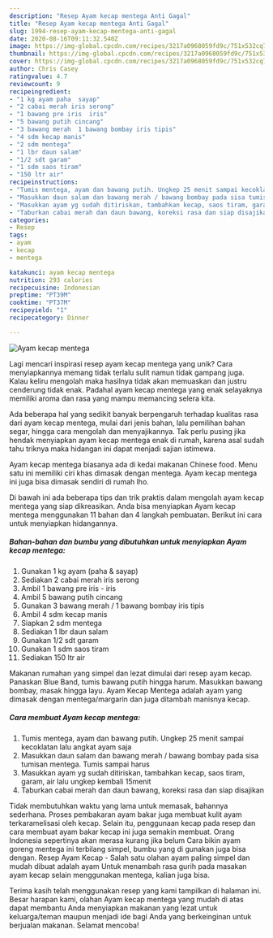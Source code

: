 ```yaml
---
description: "Resep Ayam kecap mentega Anti Gagal"
title: "Resep Ayam kecap mentega Anti Gagal"
slug: 1994-resep-ayam-kecap-mentega-anti-gagal
date: 2020-08-16T09:11:32.540Z
image: https://img-global.cpcdn.com/recipes/3217a0968059fd9c/751x532cq70/ayam-kecap-mentega-foto-resep-utama.jpg
thumbnail: https://img-global.cpcdn.com/recipes/3217a0968059fd9c/751x532cq70/ayam-kecap-mentega-foto-resep-utama.jpg
cover: https://img-global.cpcdn.com/recipes/3217a0968059fd9c/751x532cq70/ayam-kecap-mentega-foto-resep-utama.jpg
author: Chris Casey
ratingvalue: 4.7
reviewcount: 9
recipeingredient:
- "1 kg ayam paha  sayap"
- "2 cabai merah iris serong"
- "1 bawang pre iris  iris"
- "5 bawang putih cincang"
- "3 bawang merah  1 bawang bombay iris tipis"
- "4 sdm kecap manis"
- "2 sdm mentega"
- "1 lbr daun salam"
- "1/2 sdt garam"
- "1 sdm saos tiram"
- "150 ltr air"
recipeinstructions:
- "Tumis mentega, ayam dan bawang putih. Ungkep 25 menit sampai kecoklatan lalu angkat ayam saja"
- "Masukkan daun salam dan bawang merah / bawang bombay pada sisa tumisan mentega. Tumis sampai harus"
- "Masukkan ayam yg sudah ditiriskan, tambahkan kecap, saos tiram, garam, air lalu ungkep kembali 15menit"
- "Taburkan cabai merah dan daun bawang, koreksi rasa dan siap disajikan"
categories:
- Resep
tags:
- ayam
- kecap
- mentega

katakunci: ayam kecap mentega 
nutrition: 293 calories
recipecuisine: Indonesian
preptime: "PT39M"
cooktime: "PT37M"
recipeyield: "1"
recipecategory: Dinner

---
```



![Ayam kecap mentega](https://img-global.cpcdn.com/recipes/3217a0968059fd9c/751x532cq70/ayam-kecap-mentega-foto-resep-utama.jpg)

Lagi mencari inspirasi resep ayam kecap mentega yang unik? Cara menyiapkannya memang tidak terlalu sulit namun tidak gampang juga. Kalau keliru mengolah maka hasilnya tidak akan memuaskan dan justru cenderung tidak enak. Padahal ayam kecap mentega yang enak selayaknya memiliki aroma dan rasa yang mampu memancing selera kita.

Ada beberapa hal yang sedikit banyak berpengaruh terhadap kualitas rasa dari ayam kecap mentega, mulai dari jenis bahan, lalu pemilihan bahan segar, hingga cara mengolah dan menyajikannya. Tak perlu pusing jika hendak menyiapkan ayam kecap mentega enak di rumah, karena asal sudah tahu triknya maka hidangan ini dapat menjadi sajian istimewa.

Ayam kecap mentega biasanya ada di kedai makanan Chinese food. Menu satu ini memiliki ciri khas dimasak dengan mentega. Ayam kecap mentega ini juga bisa dimasak sendiri di rumah lho.


Di bawah ini ada beberapa tips dan trik praktis dalam mengolah ayam kecap mentega yang siap dikreasikan. Anda bisa menyiapkan Ayam kecap mentega menggunakan 11 bahan dan 4 langkah pembuatan. Berikut ini cara untuk menyiapkan hidangannya.

<!--inarticleads1-->

##### Bahan-bahan dan bumbu yang dibutuhkan untuk menyiapkan Ayam kecap mentega:

1. Gunakan 1 kg ayam (paha &amp; sayap)
1. Sediakan 2 cabai merah iris serong
1. Ambil 1 bawang pre iris - iris
1. Ambil 5 bawang putih cincang
1. Gunakan 3 bawang merah / 1 bawang bombay iris tipis
1. Ambil 4 sdm kecap manis
1. Siapkan 2 sdm mentega
1. Sediakan 1 lbr daun salam
1. Gunakan 1/2 sdt garam
1. Gunakan 1 sdm saos tiram
1. Sediakan 150 ltr air


Makanan rumahan yang simpel dan lezat dimulai dari resep ayam kecap. Panaskan Blue Band, tumis bawang putih hingga harum. Masukkan bawang bombay, masak hingga layu. Ayam Kecap Mentega adalah ayam yang dimasak dengan mentega/margarin dan juga ditambah manisnya kecap. 

<!--inarticleads2-->

##### Cara membuat Ayam kecap mentega:

1. Tumis mentega, ayam dan bawang putih. Ungkep 25 menit sampai kecoklatan lalu angkat ayam saja
1. Masukkan daun salam dan bawang merah / bawang bombay pada sisa tumisan mentega. Tumis sampai harus
1. Masukkan ayam yg sudah ditiriskan, tambahkan kecap, saos tiram, garam, air lalu ungkep kembali 15menit
1. Taburkan cabai merah dan daun bawang, koreksi rasa dan siap disajikan


Tidak membutuhkan waktu yang lama untuk memasak, bahannya sederhana. Proses pembakaran ayam bakar juga membuat kulit ayam terkaramelisasi oleh kecap. Selain itu, penggunaan kecap pada resep dan cara membuat ayam bakar kecap ini juga semakin membuat. Orang Indonesia sepertinya akan merasa kurang jika belum Cara bikin ayam goreng mentega ini terbilang simpel, bumbu yang di gunakan juga bisa dengan. Resep Ayam Kecap - Salah satu olahan ayam paling simpel dan mudah dibuat adalah ayam Untuk menambah rasa gurih pada masakan ayam kecap selain menggunakan mentega, kalian juga bisa. 

Terima kasih telah menggunakan resep yang kami tampilkan di halaman ini. Besar harapan kami, olahan Ayam kecap mentega yang mudah di atas dapat membantu Anda menyiapkan makanan yang lezat untuk keluarga/teman maupun menjadi ide bagi Anda yang berkeinginan untuk berjualan makanan. Selamat mencoba!
